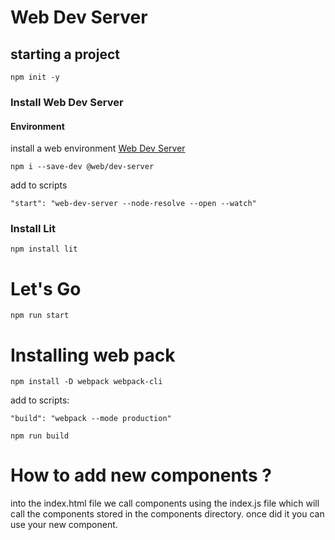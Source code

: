 #  Web Dev Server

## starting a project

```
npm init -y
```

### Install Web Dev Server


#### Environment
install a web environment
[Web Dev Server](https://modern-web.dev/docs/dev-server/overview/)

```
npm i --save-dev @web/dev-server
```

add to scripts

```
"start": "web-dev-server --node-resolve --open --watch"
```

### Install Lit

```
npm install lit
```

# Let's Go
```
npm run start
```


# Installing web pack
```
npm install -D webpack webpack-cli
```
add to scripts:
```
"build": "webpack --mode production"
```
```
npm run build
```


# How to add new components ?

into the index.html file we call components using the index.js file which will call the components stored in the components directory. once did it you can use your new component.